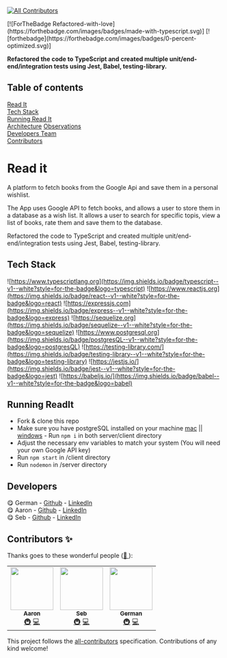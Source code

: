 <!-- ALL-CONTRIBUTORS-BADGE:START - Do not remove or modify this section -->
[![All Contributors](https://img.shields.io/badge/all_contributors-3-orange.svg?style=flat-square)](#contributors-)
<!-- ALL-CONTRIBUTORS-BADGE:END -->

<span align="center">
  [![ForTheBadge Refactored-with-love](https://forthebadge.com/images/badges/made-with-typescript.svg)]
  [![forthebadge](https://forthebadge.com/images/badges/0-percent-optimized.svg)]
</span>


**Refactored the code to TypeScript and created multiple unit/end-end/integration tests using Jest, Babel, testing-library.**

## Table of contents

[Read It](#read-it)  
[Tech Stack](#tech-stack)  
[Running Read It](#running-read-it)  
[Architecture](#architecture)
[Observations](#observations)  
[Developers Team](#developers-team)  
[Contributors](#contributors-✨)

# Read it
A platform to fetch books from the Google Api and save them in a personal wishlist. 

The App uses Google API to fetch books, and allows a user to store them in a database as a wish list. It allows a user to search for specific topis, view a list of books, rate them and save them to the database.

Refactored the code to TypeScript and created multiple unit/end-end/integration tests using Jest, Babel, testing-library.

## Tech Stack

![https://www.typescriptlang.org](https://img.shields.io/badge/typescript--v1--white?style=for-the-badge&logo=typescript)
![https://www.reactjs.org](https://img.shields.io/badge/react--v1--white?style=for-the-badge&logo=react)
![https://expressjs.com](https://img.shields.io/badge/express--v1--white?style=for-the-badge&logo=express)
![https://sequelize.org](https://img.shields.io/badge/sequelize--v1--white?style=for-the-badge&logo=sequelize)
![https://www.postgresql.org](https://img.shields.io/badge/postgresQL--v1--white?style=for-the-badge&logo=postgresQL)
![https://testing-library.com/](https://img.shields.io/badge/testing-library--v1--white?style=for-the-badge&logo=testing-library)
![https://jestjs.io/](https://img.shields.io/badge/jest--v1--white?style=for-the-badge&logo=jest)
![https://babeljs.io/](https://img.shields.io/badge/babel--v1--white?style=for-the-badge&logo=babel)

## Running ReadIt

- Fork & clone this repo  
- Make sure you have postgreSQL installed on your machine [mac](https://www.postgresql.org/download/macosx/) || [windows](https://www.postgresql.org/download/windows/)  - Run `npm i` in both server/client directory  
- Adjust the necessary env variables to match your system (You will need your own Google API key)
- Run `npm start` in /client directory
- Run `nodemon` in /server directory

## Developers

😋  German - [Github](https://github.com/geuxor) - [LinkedIn](https://www.linkedin.com/in/german-b)\
😋  Aaron - [Github](https://github.com/aaronzomback) - [LinkedIn](https://www.linkedin.com/in/aaron-zomback)\
😋  Seb - [Github](https://github.com/greenseb) - [LinkedIn](https://www.linkedin.com/in/sebastiangreen13)

## Contributors ✨

Thanks goes to these wonderful people ([💝 ](https://allcontributors.org/docs/en/emoji-key)):

<!-- ALL-CONTRIBUTORS-LIST:START - Do not remove or modify this section -->
<!-- prettier-ignore-start -->
<!-- markdownlint-disable -->
<table>
  <tr>
  <td align="center"><a href="https://www.linkedin.com/in/aaron-zomback/">
   <img src="https://avatars.githubusercontent.com/u/63470294?v=4" width="100px;" alt=""/><br /><sub><b>Aaron</b></sub></a><br />
   <a href="#infra-aaronzomback" title="Infrastructure (Hosting, Build-Tools, etc)">🚇</a> 
   <a href="https://github.com/geuxor/legacy-readit/commits?author=aaronzomback" title="Code">💻</a></td>
  <td align="center"><a href="https://www.linkedin.com/in/sebastiangreen13/">
   <img src="https://avatars.githubusercontent.com/u/79053034?v=4" width="100px;" alt=""/><br /><sub><b>Seb</b></sub></a><br />
   <a href="#infra-greenseb" title="Infrastructure (Hosting, Build-Tools, etc)">🚇</a> 
   <a href="https://github.com/geuxor/legacy-readit/commits?author=greenseb" title="Code">💻</a></td>
    <td align="center"><a href="http://www.linkedin.com/in/german-b">
   <img src="https://avatars.githubusercontent.com/u/16254346?v=4" width="100px;" alt=""/><br /><sub><b>German</b></sub></a><br />
   <a href="#infra-gexuor" title="Infrastructure (Hosting, Build-Tools, etc)">🚇</a> 
   <a href="https://github.com/geuxor/legacy-readit/commits?author=geuxor" title="Code">💻</a></td>
 </tr>
</table>

<!-- markdownlint-enable -->
<!-- prettier-ignore-end -->
<!-- ALL-CONTRIBUTORS-LIST:END -->

This project follows the [all-contributors](https://github.com/all-contributors/all-contributors) specification. Contributions of any kind welcome!
